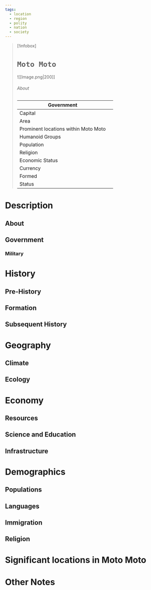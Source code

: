 ```yaml
---
tags:
  - location
  - region
  - polity
  - nation
  - society
---
```

> [!infobox]
> # `Moto Moto`
> ![[Image.png|200]]
> ###### About
> | Government |   |
> | ---- | ---- |
> | Capital |  |
> | Area |  |
> | Prominent locations within Moto Moto |   |
> | Humanoid Groups |  |
> | Population |  |
> | Religion |  |
> | Economic Status |   |
> | Currency |   |
> | Formed |  |
> | Status |   |

# Description

## About



## Government


### Military




# History

## Pre-History



## Formation


## Subsequent History



# Geography



## Climate



## Ecology



# Economy



## Resources



## Science and Education


## Infrastructure



# Demographics


## Populations



## Languages



## Immigration



## Religion



# Significant locations in Moto Moto



# Other Notes


